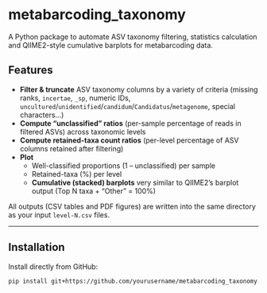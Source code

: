 # metabarcoding_taxonomy

A Python package to automate ASV taxonomy filtering, statistics calculation and QIIME2-style cumulative barplots for metabarcoding data.

## Features

- **Filter & truncate** ASV taxonomy columns by a variety of criteria (missing ranks, `incertae`, `_sp`, numeric IDs, `uncultured`/`unidentified`/`candidum`/`Candidatus`/`metagenome`, special characters…)
- **Compute “unclassified” ratios** (per-sample percentage of reads in filtered ASVs) across taxonomic levels
- **Compute retained-taxa count ratios** (per-level percentage of ASV columns retained after filtering)
- **Plot**  
  - Well-classified proportions (1 – unclassified) per sample  
  - Retained-taxa (%) per level  
  - **Cumulative (stacked) barplots** very similar to QIIME2’s barplot output (Top N taxa + “Other” = 100%)

All outputs (CSV tables and PDF figures) are written into the same directory as your input `level-N.csv` files.

---

## Installation

Install directly from GitHub:

```bash
pip install git+https://github.com/yourusername/metabarcoding_taxonomy.git

